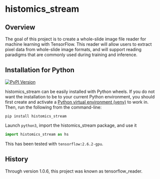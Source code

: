 # histomics_stream

## Overview

The goal of this project is to create a whole-slide image file reader for machine learning with TensorFlow. This reader will allow users to extract pixel data from whole-slide image formats, and will support reading paradigms that are commonly used during training and inference.

## Installation for Python

[![PyPI Version](https://img.shields.io/pypi/v/histomics_stream.svg)](https://pypi.python.org/pypi/histomics_stream)

histomics_stream can be easily installed with Python wheels.  If you do not want the installation to be to your current Python environment, you should first create and activate a [Python virtual environment (venv)](https://docs.python.org/3/tutorial/venv.html) to work in.  Then, run the following from the command-line:

```shell-script
pip install histomics_stream
```

Launch `python3`, import the histomics_stream package, and use it

```python
import histomics_stream as hs
```

This has been tested with `tensorflow:2.6.2-gpu`.

## History

Through version 1.0.6, this project was known as tensorflow_reader.
